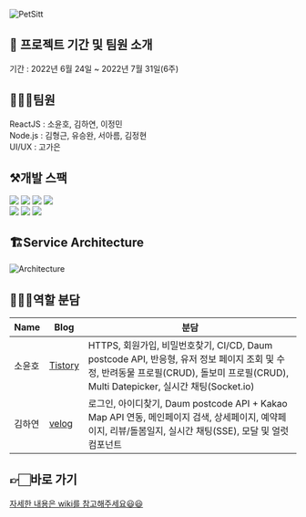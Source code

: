 ![PetSitt](https://user-images.githubusercontent.com/30254570/181733324-25c5ba55-b010-49d3-9627-65df39ac523f.png)

## 📌 프로젝트 기간 및 팀원 소개
기간 : 2022년 6월 24일 ~ 2022년 7월 31일(6주)

## 👨‍👧‍👧팀원
ReactJS : 소윤호, 김하연, 이정민\
Node.js : 김형근, 유승완, 서아름, 김정현\
UI/UX : 고가은

## ⚒️개발 스팩
![](https://img.shields.io/badge/HTML5-E34F26?style=for-the-badge&logo=HTML5&logoColor=white)
![](https://img.shields.io/badge/styledComponents-db7093?style=for-the-badge&logo=styled-components&logoColor=white)
![](https://img.shields.io/badge/REACT-0A395B?style=for-the-badge&logo=REACT&logoColor=white)
![](https://img.shields.io/badge/Javascript-F7DF1E?style=for-the-badge&logo=JavaScript&logoColor=black)\
![](https://img.shields.io/badge/AXIOS-671ddf?style=for-the-badge&logo=AXIOS&logoColor=black)
![](https://img.shields.io/badge/reactquery-ff4154?style=for-the-badge&logo=reactquery&logoColor=black)
![](https://img.shields.io/badge/Socket.io-000000?style=for-the-badge&logo=Socket.io&logoColor=white)

## 🏗Service Architecture
![Architecture](https://user-images.githubusercontent.com/30254570/182975305-d5c93633-af7c-48a4-9a38-f170f5afb4ef.png)

## 🧑🏻‍💻역할 분담
| Name | Blog | 분담 |
|------------|------------|------------|
|소윤호|[Tistory](https://triplexlab.tistory.com/)|HTTPS, 회원가입, 비밀번호찾기, CI/CD, Daum postcode API, 반응형, 유저 정보 페이지 조회 및 수정, 반려동물 프로필(CRUD), 돌보미 프로필(CRUD), Multi Datepicker, 실시간 채팅(Socket.io)|
|김하연|[velog](https://velog.io/@hayeooooon/)|로그인, 아이디찾기, Daum postcode API + Kakao Map API 연동, 메인페이지 검색, 상세페이지, 예약페이지, 리뷰/돌봄일지, 실시간 채팅(SSE), 모달 및 얼럿 컴포넌트|

## 👉🏻바로 가기
[자세한 내용은 wiki를 참고해주세요😃😃](https://github.com/PetSitt/petsitt_frontend/wiki)
